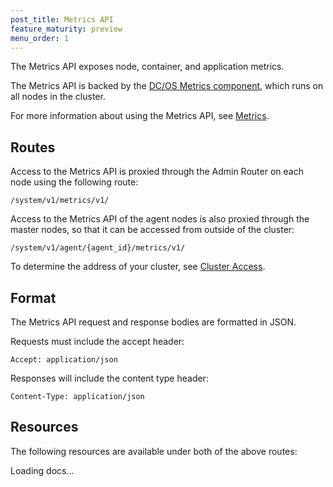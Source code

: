 ```yaml
---
post_title: Metrics API
feature_maturity: preview
menu_order: 1
---
```


The Metrics API exposes node, container, and application metrics.

The Metrics API is backed by the [DC/OS Metrics component](/docs/1.9/overview/architecture/components/#dcos-metrics), which runs on all nodes in the cluster.

For more information about using the Metrics API, see [Metrics](/docs/1.9/administration/metrics/).


## Routes

Access to the Metrics API is proxied through the Admin Router on each node using the following route:

```
/system/v1/metrics/v1/
```

Access to the Metrics API of the agent nodes is also proxied through the master nodes, so that it can be accessed from outside of the cluster:

```
/system/v1/agent/{agent_id}/metrics/v1/
```

To determine the address of your cluster, see [Cluster Access](/docs/1.9/api/access/).


## Format

The Metrics API request and response bodies are formatted in JSON.

Requests must include the accept header:

```
Accept: application/json
```

Responses will include the content type header:

```
Content-Type: application/json
```


## Resources

The following resources are available under both of the above routes:

<div class="swagger-section">
  <div id="message-bar" class="swagger-ui-wrap message-success" data-sw-translate=""></div>
  <div id="swagger-ui-container" class="swagger-ui-wrap" data-api="/docs/1.9/api/metrics.yaml">

  <div class="info" id="api_info">
    <div class="info_title">Loading docs...</div>
  <div class="info_description markdown"></div>
</div>
